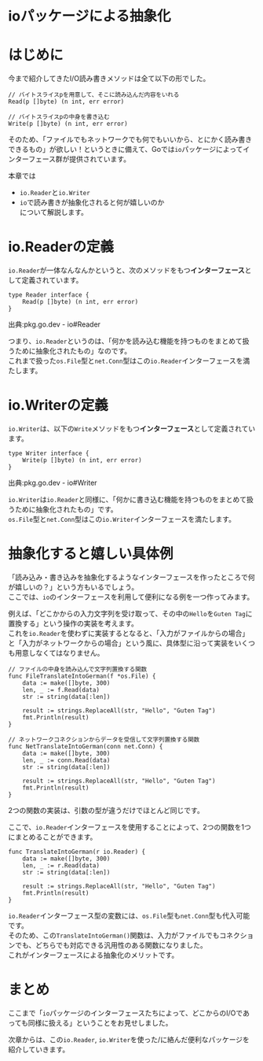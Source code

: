 # ioパッケージによる抽象化

# はじめに

今まで紹介してきたI/O読み書きメソッドは全て以下の形でした。


``` language-go
// バイトスライスpを用意して、そこに読み込んだ内容をいれる
Read(p []byte) (n int, err error)

// バイトスライスpの中身を書き込む
Write(p []byte) (n int, err error)
```


そのため、「ファイルでもネットワークでも何でもいいから、とにかく読み書きできるもの」が欲しい！というときに備えて、Goでは`io`パッケージによってインターフェース群が提供されています。

本章では

-   `io.Reader`と`io.Writer`
-   `io`で読み書きが抽象化されると何が嬉しいのか\
    について解説します。

# io.Readerの定義

`io.Reader`が一体なんなんかというと、次のメソッドをもつ**インターフェース**として定義されています。


``` language-go
type Reader interface {
    Read(p []byte) (n int, err error)
}
```


出典:pkg.go.dev - io#Reader

つまり、`io.Reader`というのは、「何かを読み込む機能を持つものをまとめて扱うために抽象化されたもの」なのです。\
これまで扱った`os.File`型と`net.Conn`型はこの`io.Reader`インターフェースを満たします。

# io.Writerの定義

`io.Writer`は、以下の`Write`メソッドをもつ**インターフェース**として定義されています。


``` language-go
type Writer interface {
    Write(p []byte) (n int, err error)
}
```


出典:pkg.go.dev - io#Writer

`io.Writer`は`io.Reader`と同様に、「何かに書き込む機能を持つものをまとめて扱うために抽象化されたもの」です。\
`os.File`型と`net.Conn`型はこの`io.Writer`インターフェースを満たします。

# 抽象化すると嬉しい具体例

「読み込み・書き込みを抽象化するようなインターフェースを作ったところで何が嬉しいの？」という方もいるでしょう。\
ここでは、`io`のインターフェースを利用して便利になる例を一つ作ってみます。

例えば、「どこかからの入力文字列を受け取って、その中の`Hello`を`Guten Tag`に置換する」という操作の実装を考えます。\
これを`io.Reader`を使わずに実装するとなると、「入力がファイルからの場合」と「入力がネットワークからの場合」という風に、具体型に沿って実装をいくつも用意しなくてはなりません。


``` language-go
// ファイルの中身を読み込んで文字列置換する関数
func FileTranslateIntoGerman(f *os.File) {
    data := make([]byte, 300)
    len, _ := f.Read(data)
    str := string(data[:len])

    result := strings.ReplaceAll(str, "Hello", "Guten Tag")
    fmt.Println(result)
}

// ネットワークコネクションからデータを受信して文字列置換する関数
func NetTranslateIntoGerman(conn net.Conn) {
    data := make([]byte, 300)
    len, _ := conn.Read(data)
    str := string(data[:len])

    result := strings.ReplaceAll(str, "Hello", "Guten Tag")
    fmt.Println(result)
}
```


2つの関数の実装は、引数の型が違うだけでほとんど同じです。

ここで、`io.Reader`インターフェースを使用することによって、2つの関数を1つにまとめることができます。


``` language-go
func TranslateIntoGerman(r io.Reader) {
    data := make([]byte, 300)
    len, _ := r.Read(data)
    str := string(data[:len])

    result := strings.ReplaceAll(str, "Hello", "Guten Tag")
    fmt.Println(result)
}
```


`io.Reader`インターフェース型の変数には、`os.File`型も`net.Conn`型も代入可能です。\
そのため、この`TranslateIntoGerman()`関数は、入力がファイルでもコネクションでも、どちらでも対応できる汎用性のある関数になりました。\
これがインターフェースによる抽象化のメリットです。

# まとめ

ここまで「`io`パッケージのインターフェースたちによって、どこからのI/Oであっても同様に扱える」ということをお見せしました。

次章からは、この`io.Reader`,
`io.Writer`を使った/に絡んだ便利なパッケージを紹介していきます。




